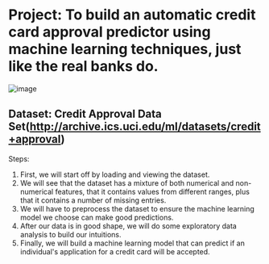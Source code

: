 # Project: To build an automatic credit card approval predictor using machine learning techniques, just like the real banks do.


![image](https://user-images.githubusercontent.com/42112240/140858091-62871d2e-f270-4976-9c66-c4d70d642578.png)


Dataset: Credit Approval Data Set(http://archive.ics.uci.edu/ml/datasets/credit+approval)
--

Steps:
1) First, we will start off by loading and viewing the dataset.
2) We will see that the dataset has a mixture of both numerical and non-numerical features, that it contains values from different ranges, plus that it contains a number of missing entries.
3) We will have to preprocess the dataset to ensure the machine learning model we choose can make good predictions.
4) After our data is in good shape, we will do some exploratory data analysis to build our intuitions.
5) Finally, we will build a machine learning model that can predict if an individual's application for a credit card will be accepted.
